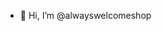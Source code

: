 - 👋 Hi, I’m @alwayswelcomeshop

<!---
alwayswelcomeshop/alwayswelcomeshop is a ✨ special ✨ repository because its `README.md` (this file) appears on your GitHub profile.
You can click the Preview link to take a look at your changes.
--->
